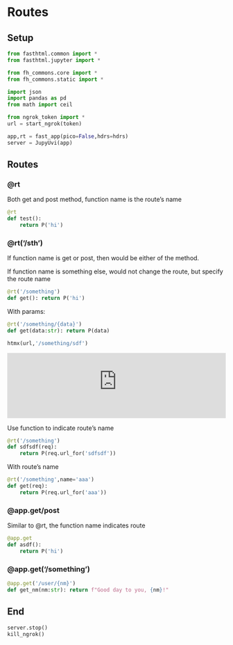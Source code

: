 # Routes


<!-- WARNING: THIS FILE WAS AUTOGENERATED! DO NOT EDIT! -->

## Setup

``` python
from fasthtml.common import *
from fasthtml.jupyter import *

from fh_commons.core import *
from fh_commons.static import *

import json
import pandas as pd
from math import ceil
```

``` python
from ngrok_token import *
url = start_ngrok(token)

app,rt = fast_app(pico=False,hdrs=hdrs)
server = JupyUvi(app)
```

## Routes

### @rt

Both get and post method, function name is the route’s name

``` python
@rt
def test():
    return P('hi')
```

### @rt(‘/sth’)

If function name is get or post, then would be either of the method.

If function name is something else, would not change the route, but
specify the route name

``` python
@rt('/something')
def get(): return P('hi')
```

With params:

``` python
@rt('/something/{data}')
def get(data:str): return P(data)
```

``` python
htmx(url,'/something/sdf')
```

<iframe src="https://4687-3-81-185-19.ngrok-free.app/something/sdf" style="width: 100%; height: auto; border: none;" onload="{
        let frame = this;
        window.addEventListener('message', function(e) {
            if (e.data.height) frame.style.height = (e.data.height+1) + 'px';
        }, false);
    }" allow="accelerometer; autoplay; camera; clipboard-read; clipboard-write; display-capture; encrypted-media; fullscreen; gamepad; geolocation; gyroscope; hid; identity-credentials-get; idle-detection; magnetometer; microphone; midi; payment; picture-in-picture; publickey-credentials-get; screen-wake-lock; serial; usb; web-share; xr-spatial-tracking"></iframe> 

Use function to indicate route’s name

``` python
@rt('/something')
def sdfsdf(req): 
    return P(req.url_for('sdfsdf'))
```

With route’s name

``` python
@rt('/something',name='aaa')
def get(req): 
    return P(req.url_for('aaa'))
```

### @app.get/post

Similar to @rt, the function name indicates route

``` python
@app.get
def asdf():
    return P('hi')
```

### @app.get(‘/something’)

``` python
@app.get('/user/{nm}')
def get_nm(nm:str): return f"Good day to you, {nm}!"
```

## End

``` python
server.stop()
kill_ngrok()
```

